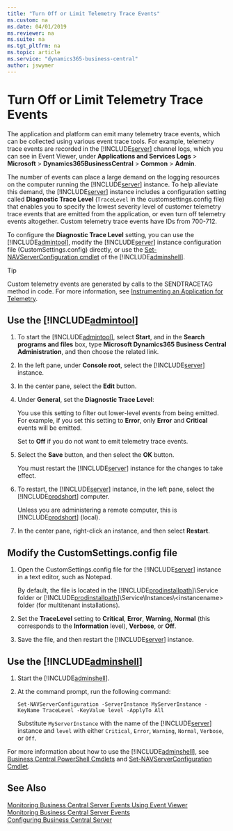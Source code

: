 ```yaml
---
title: "Turn Off or Limit Telemetry Trace Events"
ms.custom: na
ms.date: 04/01/2019
ms.reviewer: na
ms.suite: na
ms.tgt_pltfrm: na
ms.topic: article
ms.service: "dynamics365-business-central"
author: jswymer
---
```

# Turn Off or Limit Telemetry Trace Events
The application and platform can emit many telemetry trace events, which can be collected using various event trace tools. For example, telemetry trace events are recorded in the [!INCLUDE[server](../developer/includes/server.md)] channel logs, which you can see in Event Viewer, under **Applications and Services Logs** > **Microsoft** > **Dynamics365BusinessCentral** > **Common** > **Admin**. 

The number of events can place a large demand on the logging resources on the computer running the [!INCLUDE[server](../developer/includes/server_md.md)] instance. To help alleviate this demand, the [!INCLUDE[server](../developer/includes/server.md)] instance includes a configuration setting called **Diagnostic Trace Level** (`TraceLevel` in the customsettings.config file) that enables you to specify the lowest severity level of customer telemetry trace events that are emitted from the application, or even turn off telemetry events altogether. Custom telemetry trace events have IDs from  700-712. 
  
To configure the **Diagnostic Trace Level** setting, you can use the [!INCLUDE[admintool](../developer/includes/admintool.md)], modify the [!INCLUDE[server](../developer/includes/server.md)] instance configuration file \(CustomSettings.config\) directly, or use the [Set-NAVServerConfiguration cmdlet](https://docs.microsoft.com/en-us/powershell/module/microsoft.dynamics.nav.management/Set-NAVServerConfiguration) of the [!INCLUDE[adminshell](../developer/includes/adminshell.md)].

>[!TIP]
>Custom telemetry events are generated by calls to the SENDTRACETAG method in code. For more information, see [Instrumenting an Application for Telemetry](../developer/devenv-instrument-application-for-telemetry.md).

## Use the [!INCLUDE[admintool](../developer/includes/admintool.md)]   
  
1.  To start the [!INCLUDE[admintool](../developer/includes/admintool.md)], select **Start**, and in the **Search programs and files** box, type **Microsoft Dynamics365 Business Central Administration**, and then choose the related link.  
  
2.  In the left pane, under **Console root**, select the [!INCLUDE[server](../developer/includes/server.md)] instance.  
  
3.  In the center pane, select the **Edit** button.  
  
4.  Under **General**, set the **Diagnostic Trace Level**: 

    You use this setting to filter out lower-level events from being emitted. For example, if you set this setting to **Error**, only **Error** and **Critical** events will be emitted.
    
    Set to **Off** if you do not want to emit telemetry trace events.
    
5.  Select the **Save** button, and then select the **OK** button.  
  
     You must restart the [!INCLUDE[server](../developer/includes/server.md)] instance for the changes to take effect.  
  
6.  To restart, the [!INCLUDE[server](../developer/includes/server.md)] instance, in the left pane, select the [!INCLUDE[prodshort](../developer/includes/prodshort.md)] computer.  
  
     Unless you are administering a remote computer, this is [!INCLUDE[prodshort](../developer/includes/prodshort.md)] \(local\).  
  
7.  In the center pane, right-click an instance, and then select **Restart**.  
  
## Modify the CustomSettings.config file  
  
1.  Open the CustomSettings.config file for the [!INCLUDE[server](../developer/includes/server.md)] instance in a text editor, such as Notepad.  
  
     By default, the file is located in the [!INCLUDE[prodinstallpath](../developer/includes/prodinstallpath.md)]\\Service folder or [!INCLUDE[prodinstallpath](../developer/includes/prodinstallpath.md)]\\Service\\Instances\\\<instancename> folder \(for multitenant installations\).  
  
2.  Set the **TraceLevel** setting to **Critical**, **Error**, **Warning**, **Normal** (this corresponds to the **Information** level), **Verbose**, or **Off**.  
  
3.  Save the file, and then restart the [!INCLUDE[server](../developer/includes/server.md)] instance.  


## Use the [!INCLUDE[adminshell](../developer/includes/adminshell.md)] 

1. Start the [!INCLUDE[adminshell](../developer/includes/adminshell.md)].
2. At the command prompt, run the following command:

    ```
    Set-NAVServerConfiguration -ServerInstance MyServerInstance -KeyName TraceLevel -KeyValue level -ApplyTo All
    ```
    Substitute `MyServerInstance` with the name of the [!INCLUDE[server](../developer/includes/server.md)] instance and `level` with either `Critical`, `Error`, `Warning`, `Normal`, `Verbose`, or `Off`.
    
For more information about how to use the [!INCLUDE[adminshell](../developer/includes/adminshell.md)], see [Business Central PowerShell Cmdlets](https://docs.microsoft.com/en-us/powershell/business-central/overview) and [Set-NAVServerConfiguration Cmdlet](https://go.microsoft.com/fwlink/?linkid=401394).

## See Also  
 [Monitoring Business Central Server Events Using Event Viewer](monitor-server-events-windows-event-log.md)   
 [Monitoring Business Central Server Events](monitor-server-events.md)   
 [Configuring Business Central Server](configure-server-instance.md#General)  